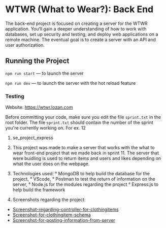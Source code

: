 # WTWR (What to Wear?): Back End

The back-end project is focused on creating a server for the WTWR application. You’ll gain a deeper understanding of how to work with databases, set up security and testing, and deploy web applications on a remote machine. The eventual goal is to create a server with an API and user authorization.

## Running the Project

`npm run start` — to launch the server

`npm run dev` — to launch the server with the hot reload feature

### Testing

Website: https://wtwr.lozan.com

Before committing your code, make sure you edit the file `sprint.txt` in the root folder. The file `sprint.txt` should contain the number of the sprint you're currently working on. For ex. 12

1. se_project_express
2. This project was made to make a server that works with the what to wear front-end project that we made back in sprint 11. The server that were buidling is used to return items and users and likes depending on what the user does on the webpage.
3. Technologies used:
   ° MongoDB to help build the database for the project,
   ° VScode,
   ° Postman to test the return of information on the server,
   ° Node.js for the modules regarding the project
   ° Express.js to help build the framework

4. Screenshots regarding the project:

- [Screenshot-regarding-controller-for-clothingitems](ss-controller-clothingitems.png)
- [Screenshot-for-clothingitem-schema](ss-model-clothingitems.png)
- [Screenshot-for-posting-information-from-server](ss-crudmethod.png)
